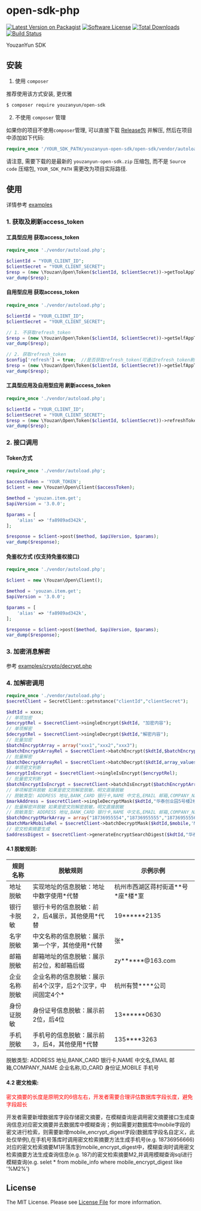 # open-sdk-php

[![Latest Version on Packagist][ico-version]][link-packagist]
[![Software License][ico-license]](LICENSE.md)
[![Total Downloads][ico-downloads]][link-downloads]
[![Build Status][ico-travis]][link-travis]


YouzanYun SDK


## 安装

1. 使用 `composer`  

推荐使用该方式安装, 更优雅  

``` bash
$ composer require youzanyun/open-sdk
```

2. 不使用 `composer` 管理  

如果你的项目不使用`composer`管理, 可以直接下载 [Release包](https://github.com/youzan/open-sdk-php/releases) 并解压, 然后在项目中添加如下代码:  

``` php
require_once '/YOUR_SDK_PATH/youzanyun-open-sdk/open-sdk/vendor/autoload.php';
``` 

请注意, 需要下载的是最新的 `youzanyun-open-sdk.zip` 压缩包, 而不是 `Source code` 压缩包, `YOUR_SDK_PATH` 需更改为项目实际路径.   


## 使用

详情参考 [examples](examples)

### 1. 获取及刷新access_token

#### 工具型应用 获取access_token
``` php
require_once './vendor/autoload.php';

$clientId = "YOUR_CLIENT_ID";
$clientSecret = "YOUR_CLIENT_SECRET";
$resp = (new \Youzan\Open\Token($clientId, $clientSecret))->getToolAppToken('YOUR_CODE');
var_dump($resp);
```

#### 自用型应用 获取access_token
``` php
require_once './vendor/autoload.php';

$clientId = "YOUR_CLIENT_ID";
$clientSecret = "YOUR_CLIENT_SECRET";

// 1. 不获取refresh_token
$resp = (new \Youzan\Open\Token($clientId, $clientSecret))->getSelfAppToken('YOUR_KDT_ID');
var_dump($resp);

// 2. 获取refresh_token
$config['refresh'] = true;  //是否获取refresh_token(可通过refresh_token刷新token)
$resp = (new \Youzan\Open\Token($clientId, $clientSecret))->getSelfAppToken('YOUR_KDT_ID', $config);
var_dump($resp);
```

#### 工具型应用及自用型应用 刷新access_token
```php
require_once './vendor/autoload.php';

$clientId = "YOUR_CLIENT_ID";
$clientSecret = "YOUR_CLIENT_SECRET";
$resp = (new \Youzan\Open\Token($clientId, $clientSecret))->refreshToken('YOUR_REFRESH_TOKEN');
var_dump($resp);
```

### 2. 接口调用

#### Token方式
``` php
require_once './vendor/autoload.php';

$accessToken = 'YOUR_TOKEN';
$client = new \Youzan\Open\Client($accessToken);

$method = 'youzan.item.get';
$apiVersion = '3.0.0';

$params = [
    'alias' => 'fa8989ad342k',
];

$response = $client->post($method, $apiVersion, $params);
var_dump($response);
```

#### 免鉴权方式 (仅支持免鉴权接口)
``` php
require_once './vendor/autoload.php';

$client = new \Youzan\Open\Client();

$method = 'youzan.item.get';
$apiVersion = '3.0.0';

$params = [
    'alias' => 'fa8989ad342k',
];

$response = $client->post($method, $apiVersion, $params);
var_dump($response);
```

### 3. 加密消息解密

参考 [examples/crypto/decrypt.php](examples/crypto/decrypt.php)

### 4. 加解密调用
```php
require_once './vendor/autoload.php';
$secretClient = SecretClient::getnstance("clientId","clientSecret");

$kdtId = xxxx;
// 单项加密
$encryptRel = $secretClient->singleEncrypt($kdtId, "加密内容");
// 单项解密
$decryptRel = $secretClient->singleDecrypt($kdtId,"解密内容");
// 批量加密
$batchEncryptArray = array("xxx1","xxx2","xxx3");
$batchEncryptArrayRel = $secretClient->batchEncrypt($kdtId,$batchEncryptArray);
// 批量解密
$batchDecryptArrayRel = $secretClient->batchDecrypt($kdtId,array_values($batchEncryptArrayRel));
// 单项密文判断
$encryptIsEncrypt = $secretClient->singleIsEncrypt($encryptRel);
// 批量密文判断
$batchEncryptIsEncrypt = $secretClient->batchIsEncrypt($batchEncryptArray);
// 单项解密并脱敏 如果是密文则解密脱敏，明文直接脱敏
// 脱敏类型: ADDRESS 地址,BANK_CARD 银行卡,NAME 中文名,EMAIL 邮箱,COMPANY_NAME 企业名称,ID_CARD 身份证,MOBILE 手机号
$markAddress = $secretClient->singleDecryptMask($kdtId,"华泰创业园5号楼2楼217室",'ADDRESS');
// 批量解密并脱敏 如果是密文则解密脱敏，明文直接脱敏
// 脱敏类型: ADDRESS 地址,BANK_CARD 银行卡,NAME 中文名,EMAIL 邮箱,COMPANY_NAME 企业名称,ID_CARD 身份证,MOBILE 手机号
$batchDncryptMarkArray = array("18736955554","18736955555","18736955556");
$batchMarkMobileRel = $secretClient->batchDecryptMask($kdtId,$mobile,'MOBILE');
// 密文检索摘要生成
$addressDigest = $secretClient->generateEncryptSearchDigest($kdtId,"华泰创业园5号楼2楼217室");

```
#### 4.1 脱敏规则:

|规则名称|脱敏规则|示例示例| 
|------|---------|--------------|
|地址脱敏|实现地址的信息脱敏：地址中数字使用\*代替 |杭州市西湖区蒋村街道\*\*号\*座\*楼\*室|
|银行卡脱敏|银行卡号的信息脱敏：前2，后4展示，其他使用\*代替|19******2135|
| 名字脱敏             |  中文名称的信息脱敏：展示第一个字，其他使用\*代替              | 张\*|
| 邮箱脱敏             |邮箱地址的信息脱敏：展示前2位，和邮箱后缀	            | zy******@163.com|
| 企业名称脱敏	             |企业名称的信息脱敏：展示前4个汉字，后2个汉字，中间固定4个\*            | 杭州有赞****公司|
| 身份证脱敏           | 身份证号信息脱敏：展示前2位，后4位	              | 13******0630|
| 手机脱敏             | 手机号的信息脱敏：展示前3，后4，其他使用\*代替	      | 135****3263|

脱敏类型: ADDRESS 地址,BANK_CARD 银行卡,NAME 中文名,EMAIL 邮箱,COMPANY_NAME 企业名称,ID_CARD 身份证,MOBILE 手机号

#### 4.2 密文检索:

<font color="red">密文摘要的长度是原明文的6倍左右，开发者需要合理评估数据库字段长度，避免字段超长</font>

开发者需要新增数据库字段存储密文摘要，在模糊查询是调用密文摘要接口生成查询信息对应密文摘要并去数据库中模糊查询；例如需要对数据库中mobile字段的密文进行检索，则需要新增mobile_encrypt_digest字段(数据库字段名自定义，此处仅举例),在手机号落库时调用密文检索摘要方法生成手机号(e.g. 18736956666)对应的密文检索摘要M1并落库到mobile_encrypt_digest中，模糊查询时调用密文检索摘要方法生成查询信息(e.g. 187)的密文检索摘要M2,并调用模糊查询sql进行模糊查询(e.g. selet * from mobile_info where mobile_encrypt_digest like '%M2%')


## License

The MIT License. Please see [License File](LICENSE) for more information.

[ico-version]: https://img.shields.io/packagist/v/youzanyun/open-sdk.svg?style=flat-square
[ico-license]: https://img.shields.io/badge/license-MIT-brightgreen.svg?style=flat-square
[ico-downloads]: https://img.shields.io/packagist/dt/youzanyun/open-sdk.svg?style=flat-square
[ico-travis]: https://api.travis-ci.org/youzan/open-sdk-php.svg

[link-packagist]: https://packagist.org/packages/youzanyun/open-sdk
[link-downloads]: https://packagist.org/packages/youzanyun/open-sdk
[link-travis]: https://travis-ci.org/youzan/open-sdk-php
